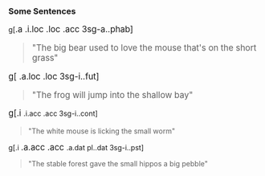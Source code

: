 ### Some Sentences


g[<big>.a <bear> <wet>.i.loc <grass>.loc <rel> <mouse>.acc 3sg-a.<love>.phab]

> "The big bear used to love the mouse that's on the short grass"


g[<frog> <shallow>.a.loc <bay>.loc <in> 3sg-i.<jump>.fut]

> "The frog will jump into the shallow bay"


g[<bright>.i <mouse> <small>.i.acc <worm>.acc 3sg-i.<lick>.cont]

> "The white mouse is licking the small worm"

g[<hard>.i <forest> <big>.a.acc <pebble>.acc <small>.a.dat pl.<hippo>.dat 3sg-i.<give>.pst]

> "The stable forest gave the small hippos a big pebble"